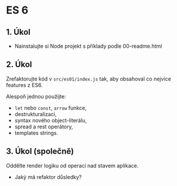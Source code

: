 # ES 6

## 1. Úkol

- Nainstalujte si Node projekt s příklady podle 00-readme.html

## 2. Úkol
Zrefaktorujte kód v `src/es01/index.js` tak, aby obsahoval co nejvíce features z ES6.

Alespoň jednou použijte:
- `let` nebo `const`, `arrow` funkce,
- destrukturalizaci,
- syntax nového object-literálu,
- spread a rest operátory,
- templates strings.

## 3. Úkol (společně)
Oddělte render logiku od operací nad stavem aplikace.
- Jaký má refaktor důsledky?